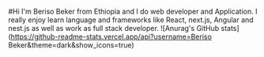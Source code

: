 #Hi 
I'm Beriso Beker  from Ethiopia and I do web developer and Application. I really enjoy learn language and frameworks like React, next.js, Angular  and nest.js as well as work as full stack developer.
![Anurag's GitHub stats](https://github-readme-stats.vercel.app/api?username=Beriso Beker&theme=dark&show_icons=true)
